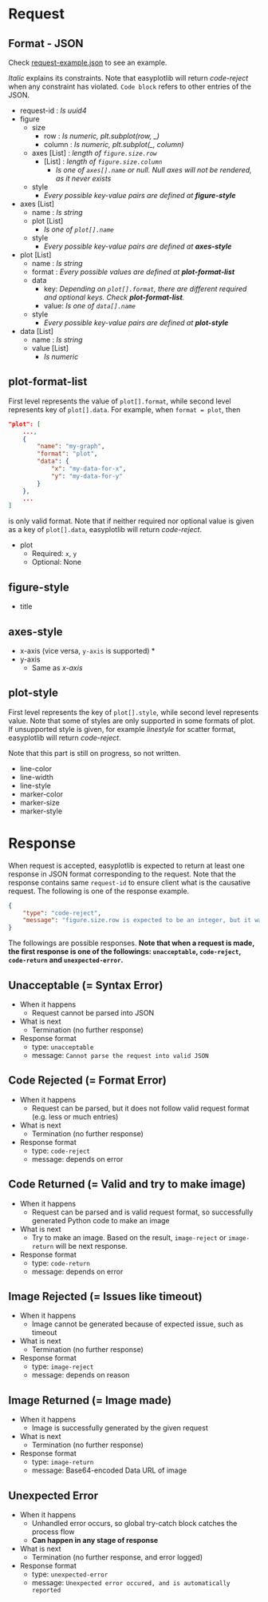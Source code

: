 # Request
## Format - JSON
Check [request-example.json](request-example.json) to see an example.

*Italic* explains its constraints. Note that easyplotlib will return *code-reject* when any constraint has violated. `Code block` refers to other entries of the JSON.

* request-id : *Is uuid4*
* figure
    * size
        * row : *Is numeric, plt.subplot(row, _)*
        * column : *Is numeric, plt.subplot(_, column)*
    * axes [List] : *length of `figure.size.row`*
        * [List] : *length of `figure.size.column`*
            * *Is one of `axes[].name` or null. Null axes will not be rendered, as it never exists*
    * style
        * *Every possible key-value pairs are defined at __figure-style__*
* axes [List]
    * name : *Is string*
    * plot [List]
        * *Is one of `plot[].name`*
    * style
        * *Every possible key-value pairs are defined at __axes-style__*
* plot [List]
    * name : *Is string*
    * format : *Every possible values are defined at __plot-format-list__*
    * data
        * key: *Depending on `plot[].format`, there are different required and optional keys. Check __plot-format-list__.*
        * value: *Is one of `data[].name`*
    * style
        * *Every possible key-value pairs are defined at __plot-style__*
* data [List]
    * name : *Is string*
    * value [List]
        * *Is numeric*

## plot-format-list
First level represents the value of `plot[].format`, while second level represents key of `plot[].data`. For example, when `format = plot`, then

```json
"plot": [
    ...,
    {
        "name": "my-graph",
        "format": "plot",
        "data": {
            "x": "my-data-for-x",
            "y": "my-data-for-y"
        }
    },
    ...
]
```

is only valid format. Note that if neither required nor optional value is given as a key of `plot[].data`, easyplotlib will return *code-reject*.

* plot
    * Required: `x`, `y`
    * Optional: None

## figure-style


* title

## axes-style
* x-axis (vice versa, `y-axis` is supported)
    * 
* y-axis
    * Same as *x-axis*

## plot-style
First level represents the key of `plot[].style`, while second level represents value. Note that some of styles are only supported in some formats of plot. If unsupported style is given, for example *linestyle* for scatter format, easyplotlib will return *code-reject*.

Note that this part is still on progress, so not written.

* line-color
* line-width
* line-style
* marker-color
* marker-size
* marker-style


# Response
When request is accepted, easyplotlib is expected to return at least one response in JSON format corresponding to the request. Note that the response contains same `request-id` to ensure client what is the causative request. The following is one of the response example.

```json
{
    "type": "code-reject",
    "message": "figure.size.row is expected to be an integer, but it was not."
}
```

The followings are possible responses. **Note that when a request is made, the first response is one of the followings: `unacceptable`, `code-reject`, `code-return` and `unexpected-error`.**

## Unacceptable (= Syntax Error)
* When it happens
    * Request cannot be parsed into JSON
* What is next
    * Termination (no further response)
* Response format
    * type: `unacceptable`
    * message: `Cannot parse the request into valid JSON`

## Code Rejected (= Format Error)
* When it happens
    * Request can be parsed, but it does not follow valid request format (e.g. less or much entries)
* What is next
    * Termination (no further response)
* Response format
    * type: `code-reject`
    * message: depends on error

## Code Returned (= Valid and try to make image)
* When it happens
    * Request can be parsed and is valid request format, so successfully generated Python code to make an image
* What is next
    * Try to make an image. Based on the result, `image-reject` or `image-return` will be next response.
* Response format
    * type: `code-return`
    * message: depends on error

## Image Rejected (= Issues like timeout)
* When it happens
    * Image cannot be generated because of expected issue, such as timeout
* What is next
    * Termination (no further response)
* Response format
    * type: `image-reject`
    * message: depends on reason

## Image Returned (= Image made)
* When it happens
    * Image is successfully generated by the given request
* What is next
    * Termination (no further response)
* Response format
    * type: `image-return`
    * message: Base64-encoded Data URL of image

## Unexpected Error
* When it happens
    * Unhandled error occurs, so global try-catch block catches the process flow
    * **Can happen in any stage of response**
* What is next
    * Termination (no further response, and error logged)
* Response format
    * type: `unexpected-error`
    * message: `Unexpected error occured, and is automatically reported`